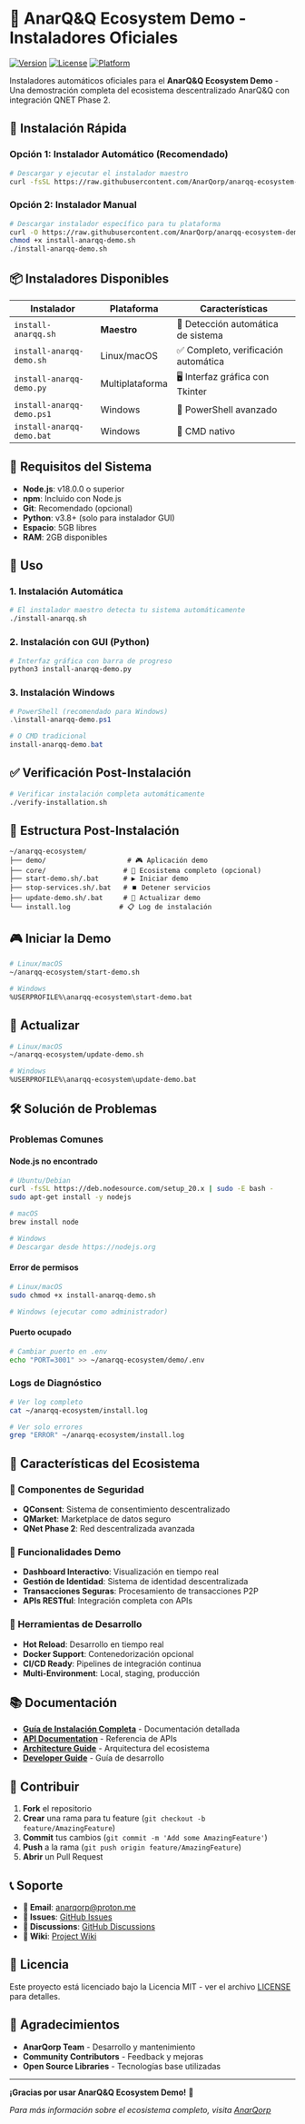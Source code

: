 # 🚀 AnarQ&Q Ecosystem Demo - Instaladores Oficiales

[![Version](https://img.shields.io/badge/version-1.0.0-blue.svg)](https://github.com/AnarQorp/anarqq-ecosystem-demo)
[![License](https://img.shields.io/badge/license-MIT-green.svg)](LICENSE)
[![Platform](https://img.shields.io/badge/platform-Linux%20%7C%20macOS%20%7C%20Windows-lightgrey.svg)]()

Instaladores automáticos oficiales para el **AnarQ&Q Ecosystem Demo** - Una demostración completa del ecosistema descentralizado AnarQ&Q con integración QNET Phase 2.

## 🎯 Instalación Rápida

### Opción 1: Instalador Automático (Recomendado)
```bash
# Descargar y ejecutar el instalador maestro
curl -fsSL https://raw.githubusercontent.com/AnarQorp/anarqq-ecosystem-demo/main/install-anarqq.sh | bash
```

### Opción 2: Instalador Manual
```bash
# Descargar instalador específico para tu plataforma
curl -O https://raw.githubusercontent.com/AnarQorp/anarqq-ecosystem-demo/main/install-anarqq-demo.sh
chmod +x install-anarqq-demo.sh
./install-anarqq-demo.sh
```

## 📦 Instaladores Disponibles

| Instalador | Plataforma | Características |
|------------|------------|-----------------|
| `install-anarqq.sh` | **Maestro** | 🎯 Detección automática de sistema |
| `install-anarqq-demo.sh` | Linux/macOS | ✅ Completo, verificación automática |
| `install-anarqq-demo.py` | Multiplataforma | 🖥️ Interfaz gráfica con Tkinter |
| `install-anarqq-demo.ps1` | Windows | 🔧 PowerShell avanzado |
| `install-anarqq-demo.bat` | Windows | 📝 CMD nativo |

## 🔧 Requisitos del Sistema

- **Node.js**: v18.0.0 o superior
- **npm**: Incluido con Node.js
- **Git**: Recomendado (opcional)
- **Python**: v3.8+ (solo para instalador GUI)
- **Espacio**: 5GB libres
- **RAM**: 2GB disponibles

## 🚀 Uso

### 1. Instalación Automática
```bash
# El instalador maestro detecta tu sistema automáticamente
./install-anarqq.sh
```

### 2. Instalación con GUI (Python)
```bash
# Interfaz gráfica con barra de progreso
python3 install-anarqq-demo.py
```

### 3. Instalación Windows
```powershell
# PowerShell (recomendado para Windows)
.\install-anarqq-demo.ps1

# O CMD tradicional
install-anarqq-demo.bat
```

## ✅ Verificación Post-Instalación

```bash
# Verificar instalación completa automáticamente
./verify-installation.sh
```

## 📁 Estructura Post-Instalación

```
~/anarqq-ecosystem/
├── demo/                    # 🎮 Aplicación demo
├── core/                   # 🔧 Ecosistema completo (opcional)
├── start-demo.sh/.bat      # ▶️ Iniciar demo
├── stop-services.sh/.bat   # ⏹️ Detener servicios
├── update-demo.sh/.bat     # 🔄 Actualizar demo
└── install.log            # 📋 Log de instalación
```

## 🎮 Iniciar la Demo

```bash
# Linux/macOS
~/anarqq-ecosystem/start-demo.sh

# Windows
%USERPROFILE%\anarqq-ecosystem\start-demo.bat
```

## 🔄 Actualizar

```bash
# Linux/macOS
~/anarqq-ecosystem/update-demo.sh

# Windows
%USERPROFILE%\anarqq-ecosystem\update-demo.bat
```

## 🛠️ Solución de Problemas

### Problemas Comunes

#### Node.js no encontrado
```bash
# Ubuntu/Debian
curl -fsSL https://deb.nodesource.com/setup_20.x | sudo -E bash -
sudo apt-get install -y nodejs

# macOS
brew install node

# Windows
# Descargar desde https://nodejs.org
```

#### Error de permisos
```bash
# Linux/macOS
sudo chmod +x install-anarqq-demo.sh

# Windows (ejecutar como administrador)
```

#### Puerto ocupado
```bash
# Cambiar puerto en .env
echo "PORT=3001" >> ~/anarqq-ecosystem/demo/.env
```

### Logs de Diagnóstico

```bash
# Ver log completo
cat ~/anarqq-ecosystem/install.log

# Ver solo errores
grep "ERROR" ~/anarqq-ecosystem/install.log
```

## 🌟 Características del Ecosistema

### 🔐 Componentes de Seguridad
- **QConsent**: Sistema de consentimiento descentralizado
- **QMarket**: Marketplace de datos seguro
- **QNet Phase 2**: Red descentralizada avanzada

### 🎯 Funcionalidades Demo
- **Dashboard Interactivo**: Visualización en tiempo real
- **Gestión de Identidad**: Sistema de identidad descentralizada
- **Transacciones Seguras**: Procesamiento de transacciones P2P
- **APIs RESTful**: Integración completa con APIs

### 🔧 Herramientas de Desarrollo
- **Hot Reload**: Desarrollo en tiempo real
- **Docker Support**: Contenedorización opcional
- **CI/CD Ready**: Pipelines de integración continua
- **Multi-Environment**: Local, staging, producción

## 📚 Documentación

- **[Guía de Instalación Completa](README-INSTALLERS.md)** - Documentación detallada
- **[API Documentation](https://github.com/AnarQorp/anarqq-ecosystem-demo/docs/api)** - Referencia de APIs
- **[Architecture Guide](https://github.com/AnarQorp/anarqq-ecosystem-core/docs/architecture)** - Arquitectura del ecosistema
- **[Developer Guide](https://github.com/AnarQorp/anarqq-ecosystem-core/docs/development)** - Guía de desarrollo

## 🤝 Contribuir

1. **Fork** el repositorio
2. **Crear** una rama para tu feature (`git checkout -b feature/AmazingFeature`)
3. **Commit** tus cambios (`git commit -m 'Add some AmazingFeature'`)
4. **Push** a la rama (`git push origin feature/AmazingFeature`)
5. **Abrir** un Pull Request

## 📞 Soporte

- **📧 Email**: anarqorp@proton.me
- **🐛 Issues**: [GitHub Issues](https://github.com/AnarQorp/anarqq-ecosystem-demo/issues)
- **💬 Discussions**: [GitHub Discussions](https://github.com/AnarQorp/anarqq-ecosystem-demo/discussions)
- **📖 Wiki**: [Project Wiki](https://github.com/AnarQorp/anarqq-ecosystem-demo/wiki)

## 📄 Licencia

Este proyecto está licenciado bajo la Licencia MIT - ver el archivo [LICENSE](LICENSE) para detalles.

## 🙏 Agradecimientos

- **AnarQorp Team** - Desarrollo y mantenimiento
- **Community Contributors** - Feedback y mejoras
- **Open Source Libraries** - Tecnologías base utilizadas

---

**¡Gracias por usar AnarQ&Q Ecosystem Demo!** 🚀

*Para más información sobre el ecosistema completo, visita [AnarQorp](https://github.com/AnarQorp)*